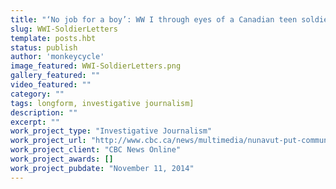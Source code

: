 ```yaml
---
title: "‘No job for a boy’: WW I through eyes of a Canadian teen soldier"
slug: WWI-SoldierLetters
template: posts.hbt
status: publish
author: 'monkeycycle'
image_featured: WWI-SoldierLetters.png
gallery_featured: ""
video_featured: ""
category: ""
tags: longform, investigative journalism]
description: ""
excerpt: ""
work_project_type: "Investigative Journalism"
work_project_url: "http://www.cbc.ca/news/multimedia/nunavut-put-community-s-health-at-risk-by-mishandling-nurse-1.2818184"
work_project_client: "CBC News Online"
work_project_awards: []
work_project_pubdate: "November 11, 2014"
---
```

